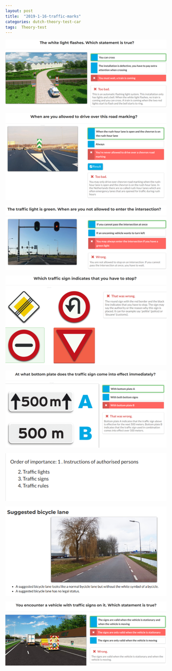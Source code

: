 ```yaml
---
layout: post
title:  "2019-1-16-traffic-marks"
categories: dutch-theory-test-car
tags:  Theory-test
---
```


![](/images/2019-01-16-20-30-28.png)

![](/images/2019-01-16-20-36-08.png)

![](/images/2019-01-16-20-37-34.png)

![](/images/2019-01-16-20-40-18.png)

![](/images/2019-01-16-20-44-26.png)

![](/images/2019-01-16-20-47-28.png)

![](/images/2019-01-16-20-48-54.png)

![](/images/2019-01-16-20-56-12.png)

